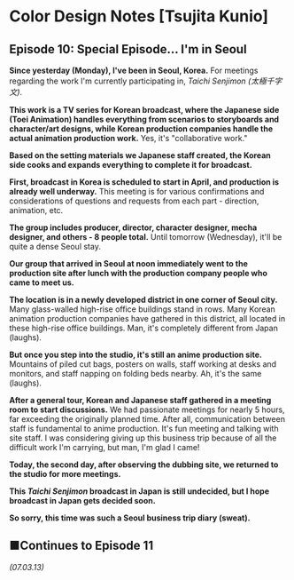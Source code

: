 # **Color Design Notes [Tsujita Kunio]**

## **Episode 10: Special Episode... I'm in Seoul**

**Since yesterday (Monday), I've been in Seoul, Korea.** For meetings regarding the work I'm currently participating in, *Taichi Senjimon (太極千字文)*.

**This work is a TV series for Korean broadcast, where the Japanese side (Toei Animation) handles everything from scenarios to storyboards and character/art designs, while Korean production companies handle the actual animation production work.** Yes, it's "collaborative work."

**Based on the setting materials we Japanese staff created, the Korean side cooks and expands everything to complete it for broadcast.**

**First, broadcast in Korea is scheduled to start in April, and production is already well underway.** This meeting is for various confirmations and considerations of questions and requests from each part - direction, animation, etc.

**The group includes producer, director, character designer, mecha designer, and others - 8 people total.** Until tomorrow (Wednesday), it'll be quite a dense Seoul stay.

**Our group that arrived in Seoul at noon immediately went to the production site after lunch with the production company people who came to meet us.**

**The location is in a newly developed district in one corner of Seoul city.** Many glass-walled high-rise office buildings stand in rows. Many Korean animation production companies have gathered in this district, all located in these high-rise office buildings. Man, it's completely different from Japan (laughs).

**But once you step into the studio, it's still an anime production site.** Mountains of piled cut bags, posters on walls, staff working at desks and monitors, and staff napping on folding beds nearby. Ah, it's the same (laughs).

**After a general tour, Korean and Japanese staff gathered in a meeting room to start discussions.** We had passionate meetings for nearly 5 hours, far exceeding the originally planned time. After all, communication between staff is fundamental to anime production. It's fun meeting and talking with site staff. I was considering giving up this business trip because of all the difficult work I'm carrying, but man, I'm glad I came!

**Today, the second day, after observing the dubbing site, we returned to the studio for more meetings.**

**This *Taichi Senjimon* broadcast in Japan is still undecided, but I hope broadcast in Japan gets decided soon.**

**So sorry, this time was such a Seoul business trip diary (sweat).**

## **■Continues to Episode 11**

*(07.03.13)*
